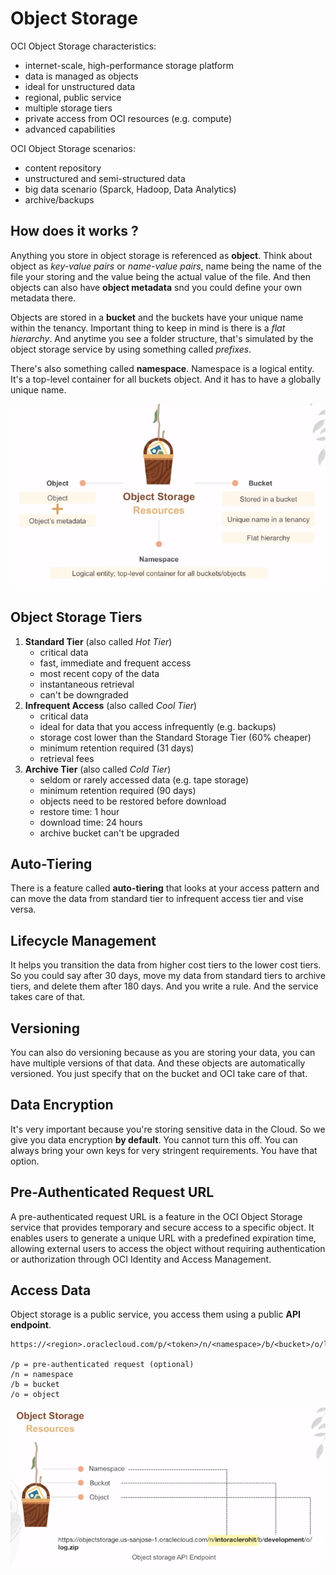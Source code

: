 # Object Storage

OCI Object Storage characteristics:
- internet-scale, high-performance storage platform
- data is managed as objects
- ideal for unstructured data
- regional, public service
- multiple storage tiers
- private access from OCI resources (e.g. compute)
- advanced capabilities

OCI Object Storage scenarios:
- content repository
- unstructured and semi-structured data
- big data scenario (Sparck, Hadoop, Data Analytics)
- archive/backups

## How does it works ?

Anything you store in object storage is referenced as **object**. Think about object as *key-value pairs* or *name-value pairs*, name being the name of the file your storing and the value being the actual value of the file. And then objects can also have **object metadata** snd you could define your own metadata there.

Objects are stored in a **bucket** and the buckets have your unique name within the tenancy. Important thing to keep in mind is there is a *flat hierarchy*. And anytime you see a folder structure, that's simulated by the object storage service by using something called *prefixes*.

There's also something called **namespace**. Namespace is a logical entity. It's a top-level container for all buckets object. And it has to have a globally unique name.

![Object Storage](../images/object_storage.png)

## Object Storage Tiers

1. **Standard Tier** (also called *Hot Tier*)
    - critical data
    - fast, immediate and frequent access
    - most recent copy of the data
    - instantaneous retrieval
    - can't be downgraded
2. **Infrequent Access** (also called *Cool Tier*)
    - critical data
    - ideal for data that you access infrequently (e.g. backups)
    - storage cost lower than the Standard Storage Tier (60% cheaper)
    - minimum retention required (31 days)
    - retrieval fees
3. **Archive Tier** (also called *Cold Tier*)
    - seldom or rarely accessed data (e.g. tape storage)
    - minimum retention required (90 days)
    - objects need to be restored before download
    - restore time: 1 hour
    - download time: 24 hours
    - archive bucket can't be upgraded

## Auto-Tiering

There is a feature called **auto-tiering** that looks at your access pattern and can move the data from standard tier to infrequent access tier and vise versa. 

## Lifecycle Management

It helps you transition the data from higher cost tiers to the lower cost tiers. So you could say after 30 days, move my data from standard tiers to archive tiers, and delete them after 180 days. And you write a rule. And the service takes care of that.

## Versioning

You can also do versioning because as you are storing your data, you can have multiple versions of that data. And these objects are automatically versioned. You just specify that on the bucket and OCI take care of that.

## Data Encryption

It's very important because you're storing sensitive data in the Cloud. So we give you data encryption **by default**. You cannot turn this off. You can always bring your own keys for very stringent requirements. You have that option.

## Pre-Authenticated Request URL

A pre-authenticated request URL is a feature in the OCI Object Storage service that provides temporary and secure access to a specific object. It enables users to generate a unique URL with a predefined expiration time, allowing external users to access the object without requiring authentication or authorization through OCI Identity and Access Management.

## Access Data

Object storage is a public service, you access them using a public **API endpoint**.

    https://<region>.oraclecloud.com/p/<token>/n/<namespace>/b/<bucket>/o/log.zip

    /p = pre-authenticated request (optional)
    /n = namespace
    /b = bucket
    /o = object  

![Object Storage Resource](../images/object_storage_resource.png)
